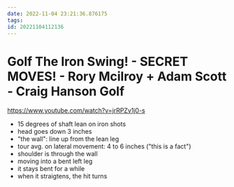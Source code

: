 ```yaml
---
date: 2022-11-04 23:21:36.876175
tags: 
id: 20221104112136
---
```


# Golf The Iron Swing! - SECRET MOVES! - Rory Mcilroy + Adam Scott - Craig Hanson Golf 

https://www.youtube.com/watch?v=jrRPZv1j0-s

- 15 degrees of shaft lean on iron shots
- head goes down 3 inches
- "the wall": line up from the lean leg
- tour avg. on lateral movement: 4 to 6 inches ("this is a fact")
- shoulder is through the wall
- moving into a bent left leg
- it stays bent for a while
- when it straigtens, the hit turns
